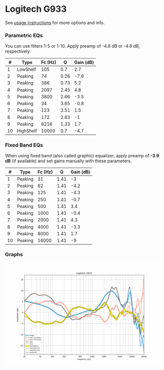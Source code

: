 # Logitech G933
See [usage instructions](https://github.com/jaakkopasanen/AutoEq#usage) for more options and info.

### Parametric EQs
You can use filters 1-5 or 1-10. Apply preamp of -4.8 dB or -4.8 dB, respectively.

|   # | Type      |   Fc (Hz) |    Q |   Gain (dB) |
|-----|-----------|-----------|------|-------------|
|   1 | LowShelf  |       105 | 0.7  |         2.7 |
|   2 | Peaking   |        74 | 0.26 |        -7.6 |
|   3 | Peaking   |       386 | 0.73 |         5.2 |
|   4 | Peaking   |      2097 | 2.45 |         4.8 |
|   5 | Peaking   |      3800 | 2.66 |        -3.5 |
|   6 | Peaking   |        34 | 3.65 |        -0.8 |
|   7 | Peaking   |       123 | 3.51 |         1.5 |
|   8 | Peaking   |       172 | 2.83 |        -1   |
|   9 | Peaking   |      8216 | 1.33 |         1.7 |
|  10 | HighShelf |     10000 | 0.7  |        -4.7 |

### Fixed Band EQs
When using fixed band (also called graphic) equalizer, apply preamp of **-3.9 dB** (if available) and set gains manually with these parameters.

|   # | Type    |   Fc (Hz) |    Q |   Gain (dB) |
|-----|---------|-----------|------|-------------|
|   1 | Peaking |        31 | 1.41 |        -3   |
|   2 | Peaking |        62 | 1.41 |        -4.2 |
|   3 | Peaking |       125 | 1.41 |        -4.3 |
|   4 | Peaking |       250 | 1.41 |        -0.7 |
|   5 | Peaking |       500 | 1.41 |         3.4 |
|   6 | Peaking |      1000 | 1.41 |        -0.4 |
|   7 | Peaking |      2000 | 1.41 |         4.3 |
|   8 | Peaking |      4000 | 1.41 |        -3.3 |
|   9 | Peaking |      8000 | 1.41 |         1.7 |
|  10 | Peaking |     16000 | 1.41 |        -9   |

### Graphs
![](./Logitech%20G933.png)
